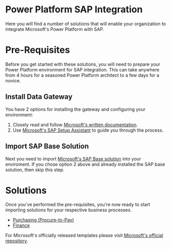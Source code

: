 # Power Platform SAP Integration
Here you will find a number of solutions that will enable your organization to integrate Microsoft's Power Platform with SAP.

# Pre-Requisites
Before you get started with these solutions, you will need to prepare your Power Platform environment for SAP integration. This can take anywhere from 4 hours for a seasoned Power Platform architect to a few days for a novice.

## Install Data Gateway
You have 2 options for installing the gateway and configuring your environment:
1. Closely read and follow [Microsoft's written documentation](https://learn.microsoft.com/en-us/power-platform/enterprise-templates/finance/sap-procurement/administer/requirements).
2. Use [Microsoft's SAP Setup Assistant](https://github.com/microsoft/Templates-for-Power-Platform/tree/main/Solution%20Packages%20For%20Manual%20Install/SAP%20Setup%20Assistant) to guide you through the process.

## Import SAP Base Solution
Next you need to import [Microsoft's SAP Base solution](https://github.com/microsoft/Templates-for-Power-Platform/tree/main/Solution%20Packages%20For%20Manual%20Install/Finance/Finance%20Base%20Pack) into your enviroment. If you chose option 2 above and already installed the SAP base solution, then skip this step.

# Solutions
Once you've performed the pre-requisites, you're now ready to start importing solutions for your respective business processes.
- [Purchasing (Procure-to-Pay)](https://github.com/microsoft/Templates-for-Power-Platform/tree/main/Solution%20Packages%20For%20Manual%20Install/Finance/SAP%20Procurement)
- [Finance](finance)

For Microsoft's officially released templates please visit [Microsoft's official repository](https://github.com/microsoft/Templates-for-Power-Platform).

